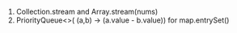 1. Collection.stream and Array.stream\(nums\)
2. PriorityQueue&lt;&gt;\( \(a,b\) -&gt; \(a.value - b.value\)\) for map.entrySet\(\)



